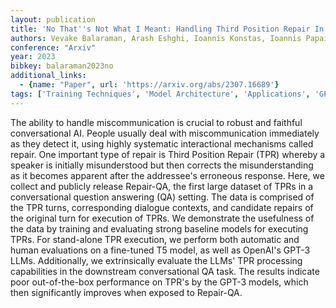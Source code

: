 ```yaml
---
layout: publication
title: 'No That''s Not What I Meant: Handling Third Position Repair In Conversational Question Answering'
authors: Vevake Balaraman, Arash Eshghi, Ioannis Konstas, Ioannis Papaioannou
conference: "Arxiv"
year: 2023
bibkey: balaraman2023no
additional_links:
  - {name: "Paper", url: 'https://arxiv.org/abs/2307.16689'}
tags: ['Training Techniques', 'Model Architecture', 'Applications', 'GPT']
---
```

The ability to handle miscommunication is crucial to robust and faithful
conversational AI. People usually deal with miscommunication immediately as
they detect it, using highly systematic interactional mechanisms called repair.
One important type of repair is Third Position Repair (TPR) whereby a speaker
is initially misunderstood but then corrects the misunderstanding as it becomes
apparent after the addressee's erroneous response. Here, we collect and
publicly release Repair-QA, the first large dataset of TPRs in a conversational
question answering (QA) setting. The data is comprised of the TPR turns,
corresponding dialogue contexts, and candidate repairs of the original turn for
execution of TPRs. We demonstrate the usefulness of the data by training and
evaluating strong baseline models for executing TPRs. For stand-alone TPR
execution, we perform both automatic and human evaluations on a fine-tuned T5
model, as well as OpenAI's GPT-3 LLMs. Additionally, we extrinsically evaluate
the LLMs' TPR processing capabilities in the downstream conversational QA task.
The results indicate poor out-of-the-box performance on TPR's by the GPT-3
models, which then significantly improves when exposed to Repair-QA.
